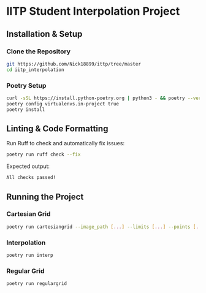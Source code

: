 # IITP Student Interpolation Project  

## Installation & Setup

### Clone the Repository  
```sh
git https://github.com/Nick18899/ittp/tree/master
cd iitp_interpolation  
```

### Poetry Setup 
```sh
curl -sSL https://install.python-poetry.org | python3 - && poetry --version  
poetry config virtualenvs.in-project true  
poetry install  
```

## Linting & Code Formatting
Run Ruff to check and automatically fix issues:  
```sh
poetry run ruff check --fix  
```
Expected output:  
```sh
All checks passed!  
```

## Running the Project

### Cartesian Grid  
```sh
poetry run cartesiangrid --image_path [...] --limits [...] --points [...]  
```

### Interpolation  
```sh
poetry run interp  
```

### Regular Grid  
```sh
poetry run regulargrid  
```